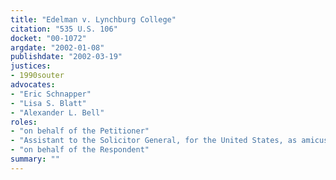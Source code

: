 ```yaml
---
title: "Edelman v. Lynchburg College"
citation: "535 U.S. 106"
docket: "00-1072"
argdate: "2002-01-08"
publishdate: "2002-03-19"
justices:
- 1990souter
advocates:
- "Eric Schnapper"
- "Lisa S. Blatt"
- "Alexander L. Bell"
roles:
- "on behalf of the Petitioner"
- "Assistant to the Solicitor General, for the United States, as amicus curiae, supporting the Petitioner"
- "on behalf of the Respondent"
summary: ""
---
```


